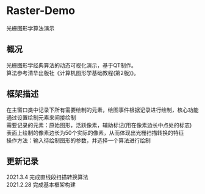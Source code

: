 # Raster-Demo
光栅图形学算法演示

## 概况
光栅图形学经典算法的动态可视化演示，基于QT制作。  
算法参考清华出版社《计算机图形学基础教程(第2版)》。  

## 框架描述
在主窗口类中记录下所有需要绘制的元素，绘图事件根据记录进行绘制，核心功能通过设置绘制元素来间接绘制  
需要记录的元素：原始图形，活跃像素，辅助标记(用在像素边长中点处的标志)  
表面上绘制的像素边长为50个实际的像素，从而体现出光栅扫描转换的特征  
操作方法：输入待绘制图形的参数，并选择一个算法进行绘制  

## 更新记录
2021.3.4 完成直线段扫描转换算法  
2021.2.28 完成基本框架构建  
